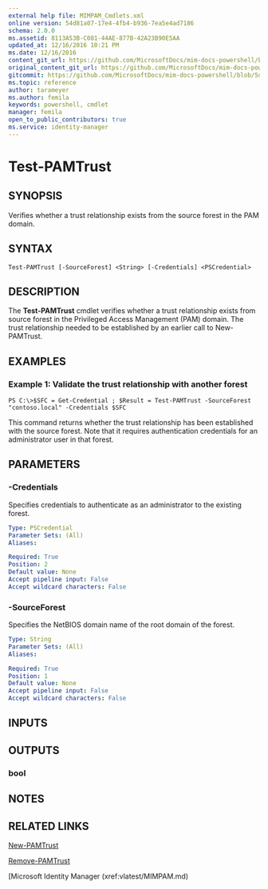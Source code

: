 ```yaml
---
external help file: MIMPAM_Cmdlets.xml
online version: 54d81a07-17e4-4fb4-b936-7ea5e4ad7186
schema: 2.0.0
ms.assetid: 8113A53B-C081-44AE-877B-42A23B90E5AA
updated_at: 12/16/2016 10:21 PM
ms.date: 12/16/2016
content_git_url: https://github.com/MicrosoftDocs/mim-docs-powershell/blob/master/MicrosoftIdentityManager/vlatest/Test-PAMTrust.md
original_content_git_url: https://github.com/MicrosoftDocs/mim-docs-powershell/blob/master/MicrosoftIdentityManager/vlatest/Test-PAMTrust.md
gitcommit: https://github.com/MicrosoftDocs/mim-docs-powershell/blob/5d96fa08a7ab9495ea82f55bde05b621f03e62cc/MicrosoftIdentityManager/vlatest/Test-PAMTrust.md
ms.topic: reference
author: tarameyer
ms.author: femila
keywords: powershell, cmdlet
manager: femila
open_to_public_contributors: true
ms.service: identity-manager
---
```


# Test-PAMTrust

## SYNOPSIS
Verifies whether a trust relationship exists from the source forest in the PAM domain.

## SYNTAX

```
Test-PAMTrust [-SourceForest] <String> [-Credentials] <PSCredential>
```

## DESCRIPTION
The **Test-PAMTrust** cmdlet verifies whether a trust relationship exists from source forest in the Privileged Access Management (PAM) domain.
The trust relationship needed to be established by an earlier call to New-PAMTrust.

## EXAMPLES

### Example 1: Validate the trust relationship with another forest
```
PS C:\>$SFC = Get-Credential ; $Result = Test-PAMTrust -SourceForest "contoso.local" -Credentials $SFC
```

This command returns whether the trust relationship has been established with the source forest. 
Note that it requires authentication credentials for an administrator user in that forest.

## PARAMETERS

### -Credentials
Specifies credentials to authenticate as an administrator to the existing forest.

```yaml
Type: PSCredential
Parameter Sets: (All)
Aliases: 

Required: True
Position: 2
Default value: None
Accept pipeline input: False
Accept wildcard characters: False
```

### -SourceForest
Specifies the NetBIOS domain name of the root domain of the forest.

```yaml
Type: String
Parameter Sets: (All)
Aliases: 

Required: True
Position: 1
Default value: None
Accept pipeline input: False
Accept wildcard characters: False
```

## INPUTS

## OUTPUTS

### bool

## NOTES

## RELATED LINKS

[New-PAMTrust](xref:vlatest/New-PAMTrust.md)

[Remove-PAMTrust](xref:vlatest/Remove-PAMTrust.md)

[Microsoft Identity Manager (xref:vlatest/MIMPAM.md)

